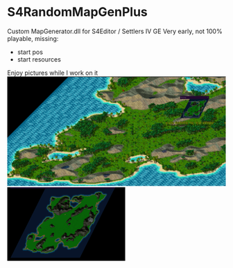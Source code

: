 # S4RandomMapGenPlus
Custom MapGenerator.dll for S4Editor / Settlers IV GE
Very early, not 100% playable, missing:
- start pos
- start resources

Enjoy pictures while I work on it
![Example Map](exampleMap.png)
![Example Map](exampleMiniMap.png)
